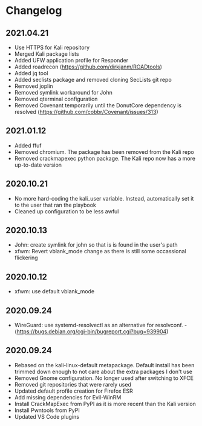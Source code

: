 # Changelog

## 2021.04.21

- Use HTTPS for Kali repository
- Merged Kali package lists
- Added UFW application profile for Responder
- Added roadrecon (https://github.com/dirkjanm/ROADtools)
- Added jq tool
- Added seclists package and removed cloning SecLists git repo
- Removed joplin
- Removed symlink workaround for John
- Removed qterminal configuration
- Removed Covenant temporarily until the DonutCore dependency is resolved (https://github.com/cobbr/Covenant/issues/313)

## 2021.01.12

- Added ffuf
- Removed chromium. The package has been removed from the Kali repo
- Removed crackmapexec python package. The Kali repo now has a more up-to-date version

## 2020.10.21

- No more hard-coding the kali_user variable. Instead, automatically set it to the user that ran the playbook
- Cleaned up configuration to be less awful

## 2020.10.13

- John: create symlink for john so that is is found in the user's path
- xfwm: Revert vblank_mode change as there is still some occassional flickering

## 2020.10.12

- xfwm: use default vblank_mode

## 2020.09.24

- WireGuard: use systemd-resolvectl as an alternative for resolvconf. - (https://bugs.debian.org/cgi-bin/bugreport.cgi?bug=939904)

## 2020.09.24

- Rebased on the kali-linux-default metapackage. Default install has been trimmed down enough to not care about the extra packages I don't use
- Removed Gnome configuration. No longer used after switching to XFCE
- Removed git repositories that were rarely used
- Updated default profile creation for Firefox ESR
- Add missing dependencies for Evil-WinRM
- Install CrackMapExec from PyPI as it is more recent than the Kali version
- Install Pwntools from PyPI
- Updated VS Code plugins
